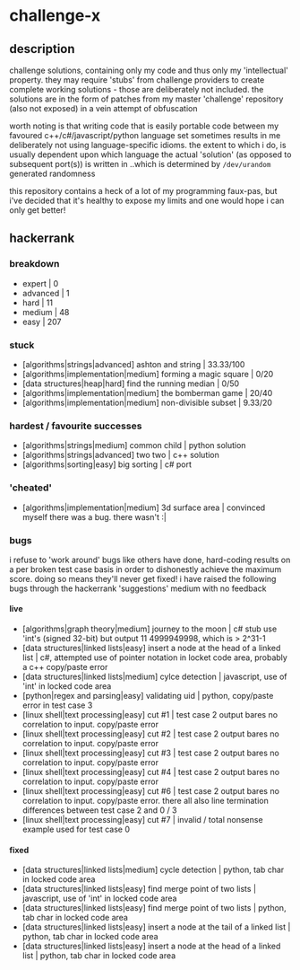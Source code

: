 # challenge-x

## description
challenge solutions, containing only my code and thus only my 'intellectual' property. they may require 'stubs' from challenge providers to create complete working solutions - those are deliberately not included. the solutions are in the form of patches from my master 'challenge' repository (also not exposed) in a vein attempt of obfuscation

worth noting is that writing code that is easily portable code between my favoured c++/c#/javascript/python language set sometimes results in me deliberately not using language-specific idioms. the extent to which i do, is usually dependent upon which language the actual 'solution' (as opposed to subsequent port(s)) is written in ..which is determined by `/dev/urandom` generated randomness

this repository contains a heck of a lot of my programming faux-pas, but i've decided that it's healthy to expose my limits and one would hope i can only get better!

## hackerrank
### breakdown
- expert | 0
- advanced | 1
- hard | 11
- medium | 48
- easy | 207

### stuck
- [algorithms|strings|advanced] ashton and string | 33.33/100
- [algorithms|implementation|medium] forming a magic square | 0/20
- [data structures|heap|hard] find the running median | 0/50
- [algorithms|implementation|medium] the bomberman game | 20/40
- [algorithms|implementation|medium] non-divisible subset | 9.33/20

### hardest / favourite successes
- [algorithms|strings|medium] common child | python solution
- [algorithms|strings|advanced] two two | c++ solution
- [algorithms|sorting|easy] big sorting | c# port

### 'cheated'
- [algorithms|implementation|medium] 3d surface area | convinced myself there was a bug. there wasn't :|

### bugs
i refuse to 'work around' bugs like others have done, hard-coding results on a per broken test case basis in order to dishonestly achieve the maximum score. doing so means they'll never get fixed! i have raised the following bugs through the hackerrank 'suggestions' medium with no feedback

#### live
- [algorithms|graph theory|medium] journey to the moon | c# stub use 'int's (signed 32-bit) but output 11 4999949998, which is > 2^31-1
- [data structures|linked lists|easy] insert a node at the head of a linked list | c#, attempted use of pointer notation in locket code area, probably a c++ copy/paste error
- [data structures|linked lists|medium] cylce detection | javascript, use of 'int' in locked code area
- [python|regex and parsing|easy] validating uid | python, copy/paste error in test case 3
- [linux shell|text processing|easy] cut #1 | test case 2 output bares no correlation to input. copy/paste error
- [linux shell|text processing|easy] cut #2 | test case 2 output bares no correlation to input. copy/paste error
- [linux shell|text processing|easy] cut #3 | test case 2 output bares no correlation to input. copy/paste error
- [linux shell|text processing|easy] cut #4 | test case 2 output bares no correlation to input. copy/paste error
- [linux shell|text processing|easy] cut #6 | test case 2 output bares no correlation to input. copy/paste error. there all also line termination differences between test case 2 and 0 / 3
- [linux shell|text processing|easy] cut #7 | invalid / total nonsense example used for test case 0

#### fixed
- [data structures|linked lists|medium] cycle detection | python, tab char in locked code area
- [data structures|linked lists|easy] find merge point of two lists | javascript, use of 'int' in locked code area
- [data structures|linked lists|easy] find merge point of two lists | python, tab char in locked code area
- [data structures|linked lists|easy] insert a node at the tail of a linked list | python, tab char in locked code area
- [data structures|linked lists|easy] insert a node at the head of a linked list | python, tab char in locked code area
